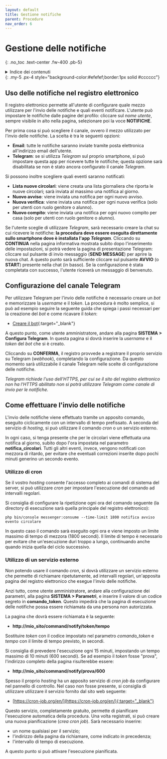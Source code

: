 ```yaml
---
layout: default
title: Gestione notifiche
parent: Procedure
nav_order: 6
---
```


# Gestione delle notifiche
{: .no_toc .text-center .fw-400 .pb-5}

<details markdown="block">
  <summary>Indice dei contenuti</summary>
  {: .text-delta .text-center}
1. TOC
{:toc}
</details>
{: .my-5 .px-4 style="background-color:#efefef;border:1px solid #cccccc"}


## Uso delle notifiche nel registro elettronico

Il registro elettronico permette all'utente di configurare quale mezzo utilizzare per l'invio delle
notifiche e quali eventi notificare.
L'utente può impostare le notifiche dalle pagine del profilo: cliccare sul _nome utente_, sempre
visibile in alto nella pagina, selezionare poi la voce **NOTIFICHE**.

Per prima cosa si può scegliere il canale, ovvero il mezzo utilizzato per l'invio delle notifiche.
La scelta è tra le seguenti opzioni:
- **Email**: tutte le notifiche saranno inviate tramite posta elettronica all'indirizzo email dell'utente.
- **Telegram**: se si utilizza _Telegram_ sul proprio smartphone, si può impostare questa app per
ricevere tutte le notifiche; questa opzione sarà disabilitata se non è stato ancora configurato il
canale _Telegram_.

Si possono inoltre scegliere quali eventi saranno notificati:
- **Lista nuove circolari**: viene creata una lista giornaliera che riporta le nuove circolari;
sarà inviata al massimo una notifica al giorno.
- **Nuovo avviso**: viene inviata una notifica per ogni nuovo avviso.
- **Nuova verifica**: viene inviata una notifica per ogni nuova verifica (solo per utenti con ruolo genitore o alunno).
- **Nuovo compito**: viene inviata una notifica per ogni nuovo compito per casa (solo per utenti con ruolo genitore o alunno).

Se l'utente sceglie di utilizzare _Telegram_, sarà necessario creare la chat
su cui ricevere le notifiche: **la procedura deve essere eseguita direttamente sullo smartphone
dove è installata l'app _Telegram_**.
Cliccando su **CONTINUA** nella pagina informativa mostrata subito dopo l'inserimento delle impostazioni,
si potrà vedere la pagina di presentazione Telegram: cliccare sul pulsante di invio messaggio
(**SEND MESSAGE**) per aprire la nuova chat.
A questo punto sarà sufficiente cliccare sul pulsante **AVVIO** (o **START**) presente nella chat (in basso).
Se la configurazione è stata completata con successo, l'utente riceverà un messaggio di benvenuto.


## Configurazione del canale Telegram

Per utilizzare Telegram per l'invio delle notifiche è necessario creare un _bot_ e memorizzare la
_username_ e il _token_. La procedura è molto semplice, si può ad esempio seguire la seguente
guida che spiega i passi necessari per la creazione del _bot_ e come ricavare il _token_:
  - [Creare il bot](https://www.html.it/pag/394635/creare-telegram-bot/){:target="_blank"}

A questo punto, come utente amministratore, andare alla pagina **SISTEMA > Configura Telegram**.
In questa pagina si dovrà inserire la _username_ e il _token_ del _bot_ che si è creato.

Cliccando su **CONFERMA**, il registro provvede a registrare il proprio servizio su Telegram (_webhook_),
completando la configurazione. Da questo momento sarà utilizzabile il canale Telegram nelle scelte di
configurazione delle notifiche.

_Telegram richiede l'uso dell'HTTPS, per cui se il sito del registro elettronico non ha l'HTTPS
abilitato non si potrà utilizzare Telegram come canale di invio per le notifiche._


## Come effettuare l'invio delle notifiche

L'invio delle notifiche viene effettuato tramite un apposito comando, eseguito
ciclicamente con un intervallo di tempo prefissato.
A seconda del servizio di _hosting_, si può utilizzare il comando _cron_ o un servizio
esterno.

In ogni caso, si tenga presente che per le circolari viene effettuata una notifica al giorno,
subito dopo l'ora impostata nel parametro **notifica_circolari**.
Tutti gli altri eventi, invece, vengono notificati con mezzora di ritardo, per evitare
che eventuali correzioni inserite dopo pochi minuti generino un secondo evento.


### Utilizzo di cron

Se il vostro _hosting_ consente l'accesso completo ai comandi di sistema del server, si può
utilizzare _cron_ per impostare l'esecuzione del comando ad intervalli regolari.

Si consiglia di configurare la ripetizione ogni ora del comando seguente (la directory
di esecuzione sarà quella principale del registro elettronico):
```
php bin/console messenger:consume --time-limit 1800 notifica avviso evento circolare
```

In questo caso il comando sarà eseguito ogni ora e viene imposto un limite massimo di tempo
di mezzora (1800 secondi). Il limite di tempo è necessario per evitare che un'esecuzione
duri troppo a lungo, continuando anche quando inizia quella del ciclo successivo.


### Utilizzo di un servizio esterno

Non potendo usare il comando _cron_, si dovrà utilizzare un servizio esterno che permette
di richiamare ripetutamente, ad intervalli regolari, un'apposita pagina del registro elettronico
che esegue l'invio delle notifiche.

Anzi tutto, come utente amministratore, andare alla configurazione dei parametri, alla
pagina **SISTEMA > Parametri**, e inserire il valore di un codice segreto in
**comando_token**. Questo impedirà che la pagina di esecuzione delle notifiche possa essere
richiamata da una persona non autorizzata.

La pagina che dovrà essere richiamata è la seguente:
  - **http://mio_sito/command/notify/token/tempo**

Sostituire _token_ con il codice impostato nel parametro _comando_token_ e _tempo_ con
il limite di tempo previsto, in secondi.

Si consiglia di prevedere l'esecuzione ogni 15 minuti, impostando un tempo massimo di 10 minuti
(600 secondi). Se ad esempio il _token_ fosse "prova", l'indirizzo completo della pagina
risulterebbe essere:
  - **http://mio_sito/command/notify/prova/600**

Spesso il proprio _hosting_ ha un apposito servizio di _cron job_ da configurare nel pannello
di controllo.
Nel caso non fosse presente, si consiglia di utilizzare utilizzare il servizio fornito dal sito web seguente:
  - [https://cron-job.org/en/](https://cron-job.org/en/){:target="_blank"}

Questo servizio, completamente gratuito, permette di pianificare l'esecuzione automatica
della procedura. Una volta registrati, si può creare una nuova pianificazione (_crea cron job_).
Sarà necessario inserire:
  - un nome qualsiasi per il servizio;
  - l'indirizzo della pagina da richiamare, come indicato in precedenza;
  - l'intervallo di tempo di esecuzione.

A questo punto si può attivare l'esecuzione pianificata.
